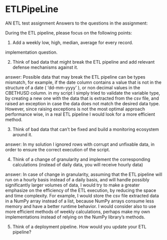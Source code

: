 # ETLPipeLine
AN ETL test assignment
Answers to the questions in the assignment:


During the ETL pipeline, please focus on the following points:
1.	Add a weekly low, high, median, average for every record.


implementation question.


2.	Think of bad data that might break the ETL pipeline and add relevant defense mechanisms against it.


answer:
Possible data that may break the ETL pipeline can be types mismatch, for example, if the date column contains a value that is not in the structure of a date ( ‘dd-mm-yyyy’ ), or non decimal values in the CBETHUSD column. in my script I simply tried to validate the variable type, by creating a new one with the data that is extracted from the csv file, and raised an exception in case the data does not match the desired data type. However, since raising exceptions is not the most optimal approach performance wise, in a real ETL pipeline I would look for a more efficient method. 

3.	Think of bad data that can’t be fixed and build a monitoring ecosystem around it.

answer:
In my solution I ignored rows with corrupt and unfixable data, in order to ensure the correct execution of the script. 

4.	Think of a change of granularity and implement the corresponding calculations (instead of daily data, you will receive hourly data)


answer:
In case of change in granularity, assuming that the ETL pipeline will run on a hourly basis instead of a daily basis, and will handle possibly significantly larger volumes of data, I would try to make a greater emphasize on the efficiency of the ETL execution, by reducing the space and time complexity. For example, I would store the csv file extracted data in a NumPy array instead of a list, because NumPy arrays consume less memory and have a better runtime behavior. I would consider also to use more efficient methods of weekly calculations, perhaps make my own implementations instead of relying on the NumPy library’s methods.


5.	Think of a deployment pipeline. How would you update your ETL pipeline?

